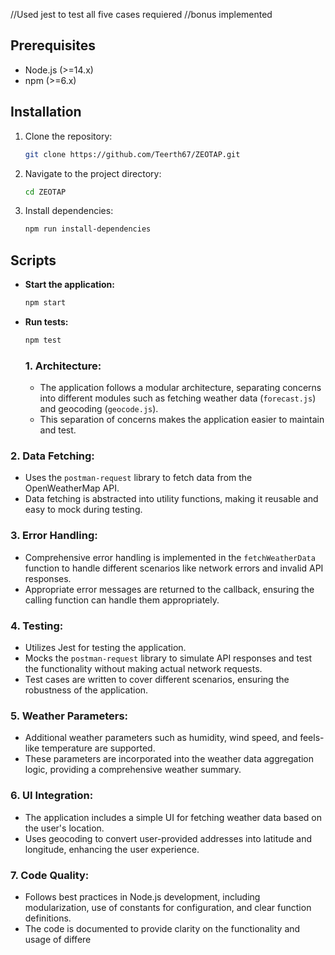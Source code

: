 
//Used jest to test all five cases requiered
//bonus implemented


## Prerequisites

- Node.js (>=14.x)
- npm (>=6.x)

## Installation

1. Clone the repository:
    ```sh
    git clone https://github.com/Teerth67/ZEOTAP.git
    ```

2. Navigate to the project directory:
    ```sh
    cd ZEOTAP
    ```

3. Install dependencies:
    ```sh
    npm run install-dependencies
    ```

## Scripts

- **Start the application:**
    ```sh
    npm start
    ```

- **Run tests:**
    ```sh
    npm test
    ```

    ### 1. **Architecture:**
   - The application follows a modular architecture, separating concerns into different modules such as fetching weather data (`forecast.js`) and geocoding (`geocode.js`).
   - This separation of concerns makes the application easier to maintain and test.

### 2. **Data Fetching:**
   - Uses the `postman-request` library to fetch data from the OpenWeatherMap API.
   - Data fetching is abstracted into utility functions, making it reusable and easy to mock during testing.

### 3. **Error Handling:**
   - Comprehensive error handling is implemented in the `fetchWeatherData` function to handle different scenarios like network errors and invalid API responses.
   - Appropriate error messages are returned to the callback, ensuring the calling function can handle them appropriately.

### 4. **Testing:**
   - Utilizes Jest for testing the application.
   - Mocks the `postman-request` library to simulate API responses and test the functionality without making actual network requests.
   - Test cases are written to cover different scenarios, ensuring the robustness of the application.

### 5. **Weather Parameters:**
   - Additional weather parameters such as humidity, wind speed, and feels-like temperature are supported.
   - These parameters are incorporated into the weather data aggregation logic, providing a comprehensive weather summary.

### 6. **UI Integration:**
   - The application includes a simple UI for fetching weather data based on the user's location.
   - Uses geocoding to convert user-provided addresses into latitude and longitude, enhancing the user experience.

### 7. **Code Quality:**
   - Follows best practices in Node.js development, including modularization, use of constants for configuration, and clear function definitions.
   - The code is documented to provide clarity on the functionality and usage of differe
